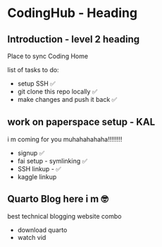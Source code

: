 # CodingHub - Heading 

## Introduction - level 2 heading 

Place to sync Coding Home

list of tasks to do: 
- setup SSH ✅
- git clone this repo locally ✅
- make changes and push it back ✅

## work on paperspace setup - KAL
i m coming for you muhahahahaha!!!!!!!!
- signup ✅
- fai setup - symlinking ✅
- SSH linkup - ✅
- kaggle linkup

## Quarto Blog here i m 🤓
 best technical blogging website combo 
 - download quarto
 - watch vid
